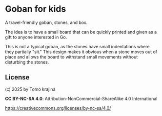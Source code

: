 # Goban for kids

A travel-friendly goban, stones, and box.

The idea is to have a small board that can be quickly printed and given as a gift to anyone interested in Go.

This is not a typical goban, as the stones have small indentations where they partially "sit." This design makes it obvious when a stone moves out of place and allows the board to withstand small movements without disturbing the stones.

## License

(c) 2025 by Tomo krajina

**CC BY-NC-SA 4.0**: Attribution-NonCommercial-ShareAlike 4.0 International

https://creativecommons.org/licenses/by-nc-sa/4.0/

